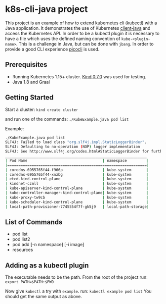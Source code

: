 # k8s-cli-java project

This project is an example of how to extend kubernetes cli (kubectl) with a Java application.  It demonstrates the use of Kubernetes [client-java](https://github.com/kubernetes-client/java) and access the Kubernetes API.  In order to be a kubectl plugin it is necessary to have a file which uses the defined naming convention of `kube-<plugin-name>`.  This is a challenge in Java, but can be done with `jbang`. In order to provide a good CLI experience [picocli](https://picocli.info/) is used.

## Prerequisites

* Running Kubernetes 1.15+ cluster.  [Kind 0.7.0](https://github.com/kubernetes-sigs/kind) was used for testing.
* Java 1.8 and Graal

## Getting Started

Start a cluster:  `kind create cluster`

and run one of the commands:  `./KubeExample.java pod list`

Example:

```bash
./KubeExample.java pod list
SLF4J: Failed to load class "org.slf4j.impl.StaticLoggerBinder".
SLF4J: Defaulting to no-operation (NOP) logger implementation
SLF4J: See http://www.slf4j.org/codes.html#StaticLoggerBinder for further details.
________________________________________________________________
| Pod Name                                  | namespace         |
|===============================================================|
| coredns-6955765f44-f966p                  | kube-system       |
| coredns-6955765f44-xnzbg                  | kube-system       |
| etcd-kind-control-plane                   | kube-system       |
| kindnet-cznll                             | kube-system       |
| kube-apiserver-kind-control-plane         | kube-system       |
| kube-controller-manager-kind-control-plane| kube-system       |
| kube-proxy-tw9cb                          | kube-system       |
| kube-scheduler-kind-control-plane         | kube-system       |
| local-path-provisioner-7745554f7f-gk5j9   | local-path-storage|
```

## List of Commands

* pod list
* pod list2
* pod add <pod-name> [-n namespace] [-i image]
* resources

## Adding as a kubectl plugin

The executable needs to be the path.  From the root of the project run: `export PATH=$PATH:$PWD`

Now give `kubectl` a try with `example`.  run: `kubectl example pod list`
You should get the same output as above.
